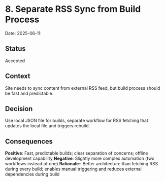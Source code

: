 # 8. Separate RSS Sync from Build Process

Date: 2025-06-11

## Status

Accepted

## Context

Site needs to sync content from external RSS feed, but build process should be fast and predictable.

## Decision

Use local JSON file for builds, separate workflow for RSS fetching that updates the local file and triggers rebuild.

## Consequences
**Positive**: Fast, predictable builds; clear separation of concerns; offline development capability
**Negative**: Slightly more complex automation (two workflows instead of one)
**Rationale**:: Better architecture than fetching RSS during every build; enables manual triggering and reduces external dependencies during build
